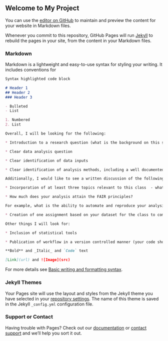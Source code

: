 ## Welcome to My Project

You can use the [editor on GitHub](https://github.com/kjar0/516X-Final/edit/main/README.md) to maintain and preview the content for your website in Markdown files.

Whenever you commit to this repository, GitHub Pages will run [Jekyll](https://jekyllrb.com/) to rebuild the pages in your site, from the content in your Markdown files.

### Markdown

Markdown is a lightweight and easy-to-use syntax for styling your writing. It includes conventions for

```markdown
Syntax highlighted code block

# Header 1
## Header 2
### Header 3

- Bulleted
- List

1. Numbered
2. List

Overall, I will be looking for the following:

* Introduction to a research question (what is the background on this subject; why does the question matter; who will it help; how has been attempted to be answered)

* Clear data analysis question 

* Clear identification of data inputs

* Clear identification of analysis methods, including a well documented workflow figure.  

Additionally, I would like to see a written discussion of the following:

* Incorporation of at least three topics relevant to this class  - what from the class did you use in this project and why might it be useful for research projects like this?  What are the advantages and disadvantages?  Were there any assumptions or transformations needed?  Some topics discussed:  data wrangling; exploratory data analysis / summarizing data; identification of patterns and relationships; making predictions and decisions; text scraping; automation; scaling; randomization and bootstrapping; statistical analysis; ability to read and incorporate packages; supervised and unsupervised learning; cloud computing; using standard inputs; version control; how to manipulate multiple files with standard workflows; reproducible workflows, etc.

* How much does your analysis attain the FAIR principles? 

For example, what is the ability to automate and reproduce your analysis (if the file input were to change, could this analysis be reproduced and how easily?)  - how will someone else reproduce this analysis?  Is the data stored somewhere?  Can I reproduce the figures easily?

* Creation of one assignment based on your dataset for the class to complete - one can think of this of a task or homework assignment based on your project.

Other things I will look for:

* Inclusion of statistical tools

* Publication of workflow in a version controlled manner (your code should be on github)

**Bold** and _Italic_ and `Code` text

[Link](url) and ![Image](src)
```

For more details see [Basic writing and formatting syntax](https://docs.github.com/en/github/writing-on-github/getting-started-with-writing-and-formatting-on-github/basic-writing-and-formatting-syntax).

### Jekyll Themes

Your Pages site will use the layout and styles from the Jekyll theme you have selected in your [repository settings](https://github.com/kjar0/516X-Final/settings/pages). The name of this theme is saved in the Jekyll `_config.yml` configuration file.

### Support or Contact

Having trouble with Pages? Check out our [documentation](https://docs.github.com/categories/github-pages-basics/) or [contact support](https://support.github.com/contact) and we’ll help you sort it out.
